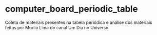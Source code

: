 # computer_board_periodic_table
Coleta de materiais presentes na tabela periódica e análise dos materiais feitas por Murilo Lima do canal Um Dia no Universo 
